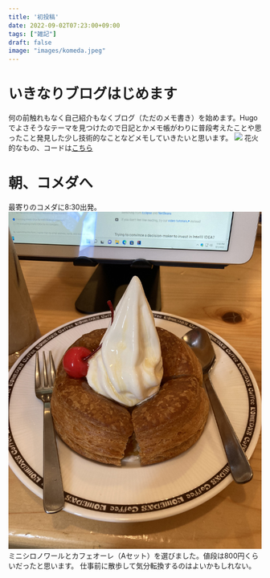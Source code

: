 ```yaml
---
title: '初投稿'
date: 2022-09-02T07:23:00+09:00
tags: ["雑記"]
draft: false
image: "images/komeda.jpeg"
---
```


# いきなりブログはじめます
何の前触れもなく自己紹介もなくブログ（ただのメモ書き）を始めます。Hugoでよさそうなテーマを見つけたので日記とかメモ帳がわりに普段考えたことや思ったこと発見した少し技術的なことなどメモしていきたいと思います。
![](https://user-images.githubusercontent.com/2605401/187252583-63ef83f4-99c1-4eaf-a5b8-3b5ac1439860.gif)
花火的なもの、コードは[こちら](https://github.com/kenjinote/Fireworks "コードへ移動")

# 朝、コメダへ
最寄りのコメダに8:30出発。
![](./images/komeda.jpeg)
ミニシロノワールとカフェオーレ（Aセット）を選びました。値段は800円くらいだったと思います。
仕事前に散歩して気分転換するのはよいかもしれない。
